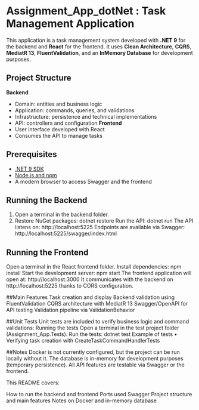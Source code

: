 # Assignment_App_dotNet : Task Management Application
This application is a task management system developed with **.NET 9** for the backend and **React** for the frontend. It uses **Clean Architecture**, **CQRS**, **MediatR 13**, **FluentValidation**, and an **InMemory Database** for development purposes.

## Project Structure
**Backend**
  - Domain: entities and business logic
  - Application: commands, queries, and validations
  - Infrastructure: persistence and technical implementations
  - API: controllers and configuration
**Frontend**
  - User interface developed with React
  - Consumes the API to manage tasks

## Prerequisites
- [.NET 9 SDK](https://dotnet.microsoft.com/en-us/download/dotnet/9.0)
- [Node.js and npm](https://nodejs.org/)
- A modern browser to access Swagger and the frontend

## Running the Backend
1. Open a terminal in the backend folder.
2. Restore NuGet packages: dotnet restore
Run the API: dotnet run
The API listens on: http://localhost:5225
Endpoints are available via Swagger: http://localhost:5225/swagger/index.html

## Running the Frontend
Open a terminal in the React frontend folder.
Install dependencies: npm install
Start the development server:  npm start
The frontend application will open at: http://localhost:3000
It communicates with the backend on http://localhost:5225 thanks to CORS configuration.

##Main Features
Task creation and display
Backend validation using FluentValidation
CQRS architecture with MediatR 13
Swagger/OpenAPI for API testing
Validation pipeline via ValidationBehavior

##Unit Tests
Unit tests are included to verify business logic and command validations:
Running the tests
Open a terminal in the test project folder (Assignment_App.Tests).
Run the tests: dotnet test
Example of tests
•	Verifying task creation with CreateTaskCommandHandlerTests

##Notes
Docker is not currently configured, but the project can be run locally without it.
The database is in-memory for development purposes (temporary persistence).
All API features are testable via Swagger or the frontend.

This README covers:

How to run the backend and frontend
Ports used
Swagger
Project structure and main features
Notes on Docker and in-memory database
